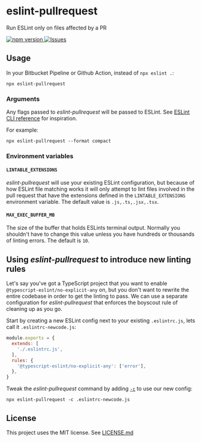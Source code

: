 # eslint-pullrequest

Run ESLint only on files affected by a PR

[ ![npm version](https://img.shields.io/npm/v/eslint-pullrequest.svg?style=flat) ](https://npmjs.org/package/eslint-pullrequest "View this project on npm") [ ![Issues](https://img.shields.io/github/issues/Sleavely/eslint-pullrequest.svg) ](https://github.com/Sleavely/eslint-pullrequest/issues)

## Usage

In your Bitbucket Pipeline or Github Action, instead of `npx eslint .`:
```
npx eslint-pullrequest
```

### Arguments

Any flags passed to _eslint-pullrequest_ will be passed to ESLint. See [ESLint CLI reference](https://eslint.org/docs/latest/use/command-line-interface) for inspiration.

For example:

```
npx eslint-pullrequest --format compact
```

### Environment variables

#### `LINTABLE_EXTENSIONS`

_eslint-pullrequest_ will use your existing ESLint configuration, but because of how ESLint file matching works it will only attempt to lint files involved in the pull request that have the extensions defined in the `LINTABLE_EXTENSIONS` environment variable. The default value is `.js,.ts,.jsx,.tsx`.

#### `MAX_EXEC_BUFFER_MB`

The size of the buffer that holds ESLints terminal output. Normally you shouldn't have to change this value unless you have hundreds or thousands of linting errors. The default is `10`.

## Using _eslint-pullrequest_ to introduce new linting rules

Let's say you've got a TypeScript project that you want to enable `@typescript-eslint/no-explicit-any` on, but you don't want to rewrite the entire codebase in order to get the linting to pass. We can use a separate configuration for _eslint-pullrequest_ that enforces the boyscout rule of cleaning up as you go.

Start by creating a new ESLint config next to your existing `.eslintrc.js`, lets call it `.eslintrc-newcode.js`:

```js
module.exports = {
  extends: [
    './.eslintrc.js',
  ],
  rules: {
    '@typescript-eslint/no-explicit-any': ['error'],
  },
}
```

Tweak the _eslint-pullrequest_ command by adding [`-c`](https://eslint.org/docs/latest/use/command-line-interface#-c---config) to use our new config:

```
npx eslint-pullrequest -c .eslintrc-newcode.js
```

## License

This project uses the MIT license. See [LICENSE.md](./LICENSE.md)
